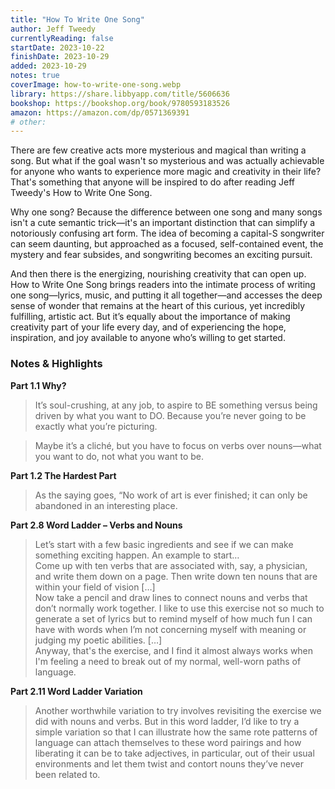```yaml
---
title: "How To Write One Song"
author: Jeff Tweedy
currentlyReading: false
startDate: 2023-10-22
finishDate: 2023-10-29
added: 2023-10-29
notes: true
coverImage: how-to-write-one-song.webp
library: https://share.libbyapp.com/title/5606636
bookshop: https://bookshop.org/book/9780593183526
amazon: https://amazon.com/dp/0571369391
# other: 
---
```


There are few creative acts more mysterious and magical than writing a song. But what if the goal wasn't so mysterious and was actually achievable for anyone who wants to experience more magic and creativity in their life? That's something that anyone will be inspired to do after reading Jeff Tweedy's How to Write One Song.  

Why one song? Because the difference between one song and many songs isn't a cute semantic trick—it's an important distinction that can simplify a notoriously confusing art form. The idea of becoming a capital-S songwriter can seem daunting, but approached as a focused, self-contained event, the mystery and fear subsides, and songwriting becomes an exciting pursuit.  

And then there is the energizing, nourishing creativity that can open up. How to Write One Song brings readers into the intimate process of writing one song—lyrics, music, and putting it all together—and accesses the deep sense of wonder that remains at the heart of this curious, yet incredibly fulfilling, artistic act. But it’s equally about the importance of making creativity part of your life every day, and of experiencing the hope, inspiration, and joy available to anyone who’s willing to get started.  

### Notes & Highlights

**Part 1.1 Why?**
> It’s soul-crushing, at any job, to aspire to BE something versus being driven by what you want to DO. Because you’re never going to be exactly what you’re picturing.  

> Maybe it’s a cliché, but you have to focus on verbs over nouns—what you want to do, not what you want to be.  

**Part 1.2 The Hardest Part**
> As the saying goes, “No work of art is ever finished; it can only be abandoned in an interesting place.  

**Part 2.8 Word Ladder – Verbs and Nouns**
> Let’s start with a few basic ingredients and see if we can make something exciting happen. An example to start…  
> Come up with ten verbs that are associated with, say, a physician, and write them down on a page. Then write down ten nouns that are within your field of vision […]  
> Now take a pencil and draw lines to connect nouns and verbs that don’t normally work together. I like to use this exercise not so much to generate a set of lyrics but to remind myself of how much fun I can have with words when I’m not concerning myself with meaning or judging my poetic abilities. […]  
> Anyway, that's the exercise, and I find it almost always works when I'm feeling a need to break out of my normal, well-worn paths of language.  

**Part 2.11 Word Ladder Variation**
> Another worthwhile variation to try involves revisiting the exercise we did with nouns and verbs. But in this word ladder, I’d like to try a simple variation so that I can illustrate how the same rote patterns of language can attach themselves to these word pairings and how liberating it can be to take adjectives, in particular, out of their usual environments and let them twist and contort nouns they’ve never been related to.  

